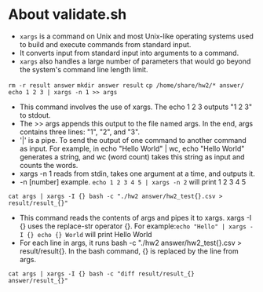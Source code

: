 # About validate.sh

- `xargs` is a command on Unix and most Unix-like operating systems used to build and execute commands from standard input.
- It converts input from standard input into arguments to a command.
- `xargs` also handles a large number of parameters that would go beyond the system's command line length limit.

`rm -r result answer`
`mkdir answer result`
`cp /home/share/hw2/* answer/`
`echo 1 2 3 | xargs -n 1 >> args`
- This command involves the use of xargs. The echo 1 2 3 outputs "1 2 3" to stdout.
- The >> args appends this output to the file named args. In the end, args contains 
three lines: "1", "2", and "3".
- '|' is a pipe. To send the output of one command to another command as input.
   For example, in echo "Hello World" | wc, echo "Hello World" generates a string, and wc (word count) takes this string as input and counts the words.
- xargs -n 1 reads from stdin, takes one argument at a time, and outputs it. 
- -n [number] example. `echo 1 2 3 4 5 | xargs -n 2` will print
  1 2
  3 4
  5

`cat args | xargs -I {} bash -c "./hw2 answer/hw2_test{}.csv > result/result_{}"`
- This command reads the contents of args and pipes it to xargs. xargs -I {} uses the    replace-str operator {}.
 For example:`echo "Hello" | xargs -I {} echo {} World` will print Hello World
- For each line in args, it runs bash -c "./hw2 answer/hw2_test{}.csv > result/result{}. In the bash command, {} is replaced by the line from args.

`cat args | xargs -I {} bash -c "diff result/result_{} answer/result_{}"`

